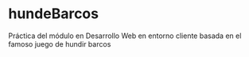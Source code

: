 # hundeBarcos
Práctica del módulo en Desarrollo Web en entorno cliente basada en el famoso juego de hundir barcos 
